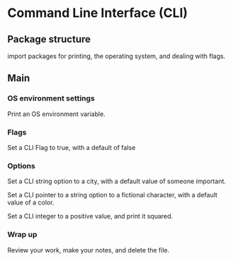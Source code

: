 # Command Line Interface (CLI)

## Package structure

import packages for printing, the operating system, and dealing with flags.


## Main

### OS environment settings

Print an OS environment variable.

### Flags

Set a CLI Flag to true, with a default of false

### Options

Set a CLI string option to a city, with a default value of someone important.

Set a CLI pointer to a string option to a fictional character, with a default
value of a color.

Set a CLI integer to a positive value, and print it squared.

### Wrap up

Review your work, make your notes, and delete the file.

